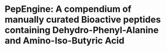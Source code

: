 # PepEngine: A compendium of manually curated Bioactive peptides containing Dehydro-Phenyl-Alanine and Amino-Iso-Butyric Acid
